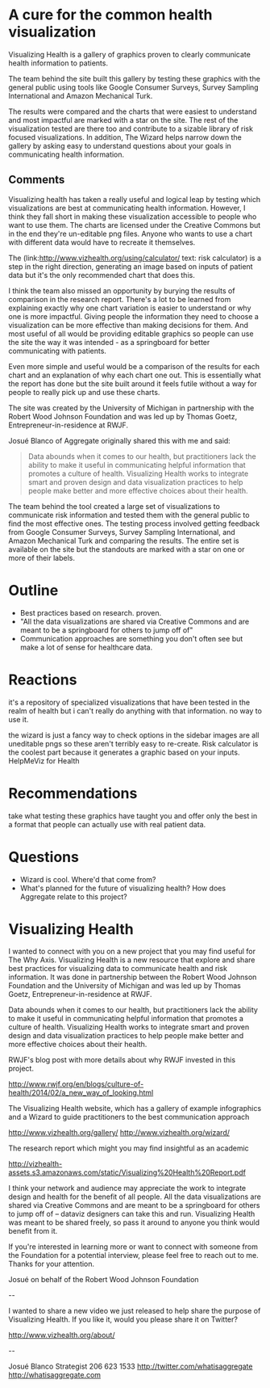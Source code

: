 # A cure for the common health visualization 

Visualizing Health is a gallery of graphics proven to clearly communicate health information to patients. 

The team behind the site built this gallery by testing these graphics with the general public using tools like Google Consumer Surveys, Survey Sampling International and Amazon Mechanical Turk. 

The results were compared and the charts that were easiest to understand and most impactful are marked with a star on the site. The rest of the visualization tested are there too and contribute to a sizable library of risk focused visualizations. In addition, The Wizard helps narrow down the gallery by asking easy to understand questions about your goals in communicating health information. 

## Comments 

Visualizing health has taken a really useful and logical leap by testing which visualizations are best at communicating health information. However, I think they fall short in making these visualization accessible to people who want to use them. The charts are licensed under the Creative Commons but in the end they're un-editable png files. Anyone who wants to use a chart with different data would have to recreate it themselves. 

The (link:http://www.vizhealth.org/using/calculator/ text: risk calculator) is a step in the right direction, generating an image based on inputs of patient data but it's the only recommended chart that does this.

I think the team also missed an opportunity by burying the results of comparison in the research report. There's a lot to be learned from explaining exactly why one chart variation is easier to understand or why one is more impactful. Giving people the information they need to choose a visualization can be more effective than making decisions for them. And most useful of all would be providing editable graphics so people can use the site the way it was intended - as a springboard for better communicating with patients. 






Even more simple and useful would be a comparison of the results for each chart and an explanation of why each chart one out. This is essentially what the report has done but the site built around it feels futile without a way for people to really pick up and use these charts.  




The site was created by the University of Michigan in partnership with the Robert Wood Johnson Foundation and was led up by Thomas Goetz, Entrepreneur-in-residence at RWJF.

Josué Blanco of Aggregate originally shared this with me and said: 

> Data abounds when it comes to our health, but practitioners lack the ability to make it useful in communicating helpful information that promotes a culture of health. Visualizing Health works to integrate smart and proven design and data visualization practices to help people make better and more effective choices about their health.

The team behind the tool created a large set of visualizations to communicate risk information and tested them with the general public to find the most effective ones. The testing process involved getting feedback from Google Consumer Surveys, Survey Sampling International, and Amazon Mechanical Turk and comparing the results. The entire set is available on the site but the standouts are marked with a star on one or more of their labels. 













# Outline
- Best practices based on research. proven.
- "All the data visualizations are shared via Creative Commons and are meant to be a springboard for others to jump off of"
- Communication approaches are something you don't often see but make a lot of sense for healthcare data. 

# Reactions
it's a repository of specialized visualizations that have been tested in the realm of health but i can't really do anything with that information. no way to use it. 

the wizard is just a fancy way to check options in the sidebar
images are all uneditable pngs so these aren't terribly easy to re-create. 
Risk calculator is the coolest part because it generates a graphic based on your inputs.
HelpMeViz for Health

# Recommendations
take what testing these graphics have taught you and offer only the best in a format that people can actually use with real patient data. 

# Questions
- Wizard is cool. Where'd that come from? 
- What's planned for the future of visualizing health? 
How does Aggregate relate to this project? 

# Visualizing Health

I wanted to connect with you on a new project that you may find useful for The Why Axis. Visualizing Health is a new resource that explore and share best practices for visualizing data to communicate health and risk information. It was done in partnership between the Robert Wood Johnson Foundation and the University of Michigan and was led up by Thomas Goetz, Entrepreneur-in-residence at RWJF.

Data abounds when it comes to our health, but practitioners lack the ability to make it useful in communicating helpful information that promotes a culture of health. Visualizing Health works to integrate smart and proven design and data visualization practices to help people make better and more effective choices about their health.

RWJF's blog post with more details about why RWJF invested in this project.

http://www.rwjf.org/en/blogs/culture-of-health/2014/02/a_new_way_of_looking.html

The Visualizing Health website, which has a gallery of example infographics and a Wizard to guide practitioners to the best communication approach

http://www.vizhealth.org/gallery/
http://www.vizhealth.org/wizard/

The research report which might you may find insightful as an academic

http://vizhealth-assets.s3.amazonaws.com/static/Visualizing%20Health%20Report.pdf

I think your network and audience may appreciate the work to integrate design and health for the benefit of all people. All the data visualizations are shared via Creative Commons and are meant to be a springboard for others to jump off of – dataviz designers can take this and run. Visualizing Health was meant to be shared freely, so pass it around to anyone you think would benefit from it.

If you're interested in learning more or want to connect with someone from the Foundation for a potential interview, please feel free to reach out to me. Thanks for your attention.

Josué on behalf of the Robert Wood Johnson Foundation

-- 

I wanted to share a new video we just released to help share the purpose of Visualizing Health. If you like it, would you please share it on Twitter?

http://www.vizhealth.org/about/

-- 

Josué Blanco
Strategist
206 623 1533
http://twitter.com/whatisaggregate
http://whatisaggregate.com

